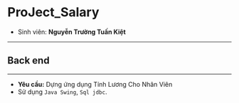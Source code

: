 # ProJect_Salary
- Sinh viên: **Nguyễn Trường Tuấn Kiệt**
---
## Back end
---
- **Yêu cầu:** Dựng ứng dụng Tính Lương Cho Nhân Viên
- Sử dụng `Java Swing`, `Sql jdbc`.

